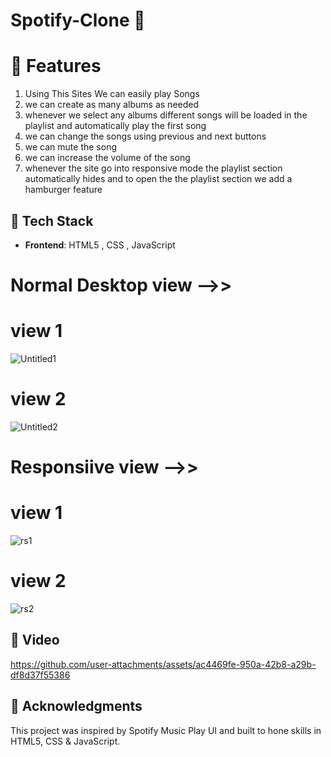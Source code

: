 # Spotify-Clone 🚀

# 🌟 Features
1. Using This Sites We can easily play Songs
2. we can create as many albums as needed
3. whenever we select any albums different songs will be loaded in the playlist and automatically play the first song
4. we can change the songs using previous and next buttons
5. we can mute the song
6. we can increase the volume of the song
7. whenever the site go into responsive mode the playlist section automatically hides and to open the the playlist section we add a hamburger feature

## 🔧 Tech Stack

- **Frontend**: HTML5 , CSS , JavaScript

# Normal Desktop view -->>

# view 1
![Untitled1](https://github.com/user-attachments/assets/0ab8b7f8-c2dc-446f-ada2-3000d2554c7c)

# view 2
![Untitled2](https://github.com/user-attachments/assets/1f9cbf05-771d-458f-969c-ac257d4fa678)


# Responsiive view -->>

# view 1
![rs1](https://github.com/user-attachments/assets/4ba25df5-5ae7-4d1e-9500-742b46fdd6cb)

# view 2
![rs2](https://github.com/user-attachments/assets/b624a740-7cf4-4084-85e8-7ea631329724)


## 🎥 Video


https://github.com/user-attachments/assets/ac4469fe-950a-42b8-a29b-df8d37f55386




## 👏 Acknowledgments
This project was inspired by Spotify Music Play UI and built to hone skills in HTML5, CSS & JavaScript.
